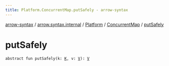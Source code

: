 ```yaml
---
title: Platform.ConcurrentMap.putSafely - arrow-syntax
---
```


[arrow-syntax](../../../index.html) / [arrow.syntax.internal](../../index.html) / [Platform](../index.html) / [ConcurrentMap](index.html) / [putSafely](./put-safely.html)

# putSafely

`abstract fun putSafely(k: `[`K`](index.html#K)`, v: `[`V`](index.html#V)`): `[`V`](index.html#V)